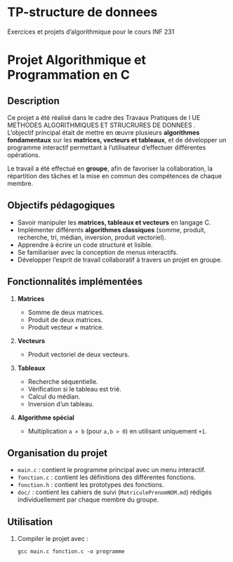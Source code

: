 # TP-structure de donnees
Exercices et projets d’algorithmique pour le cours INF 231


# Projet Algorithmique et Programmation en C

##  Description
Ce projet a été réalisé dans le cadre des Travaux Pratiques de l UE  METHODES ALGORITHMIQUES ET STRUCRURES DE DONNEES .  
L’objectif principal était de mettre en œuvre plusieurs **algorithmes fondamentaux** sur les **matrices, vecteurs et tableaux**, et de développer un programme interactif permettant à l’utilisateur d’effectuer différentes opérations.  

Le travail a été effectué en **groupe**, afin de favoriser la collaboration, la répartition des tâches et la mise en commun des compétences de chaque membre.

##  Objectifs pédagogiques
- Savoir manipuler les **matrices, tableaux et vecteurs** en langage C.  
- Implémenter différents **algorithmes classiques** (somme, produit, recherche, tri, médian, inversion, produit vectoriel).  
- Apprendre à écrire un code structuré et lisible.  
- Se familiariser avec la conception de menus interactifs.  
- Développer l’esprit de travail collaboratif à travers un projet en groupe.  

## Fonctionnalités implémentées
1. **Matrices**
   - Somme de deux matrices.  
   - Produit de deux matrices.  
   - Produit vecteur × matrice.  

2. **Vecteurs**
   - Produit vectoriel de deux vecteurs.  

3. **Tableaux**
   - Recherche séquentielle.  
   - Vérification si le tableau est trié.  
   - Calcul du médian.  
   - Inversion d’un tableau.  

4. **Algorithme spécial**
   - Multiplication `a × b` (pour `a,b > 0`) en utilisant uniquement `+1`.  

##  Organisation du projet
- `main.c` : contient le programme principal avec un menu interactif.  
- `fonction.c` : contient les définitions des différentes fonctions.  
- `fonction.h` : contient les prototypes des fonctions.  
- `doc/` : contient les cahiers de suivi (`MatriculePrenomNOM.md`) rédigés individuellement par chaque membre du groupe.  

##  Utilisation
1. Compiler le projet avec :  
   ```bash/cmd
   gcc main.c fonction.c -o programme
